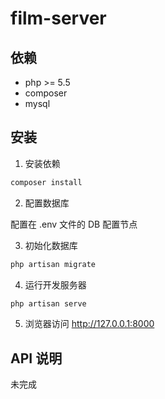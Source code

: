 # film-server

## 依赖
* php >= 5.5
* composer
* mysql

## 安装

1. 安装依赖
``` bash
composer install
```

2. 配置数据库

配置在 .env 文件的 DB 配置节点


3. 初始化数据库
``` bash
php artisan migrate
```

4. 运行开发服务器
``` bash
php artisan serve
```

5. 浏览器访问 http://127.0.0.1:8000


## API 说明
未完成